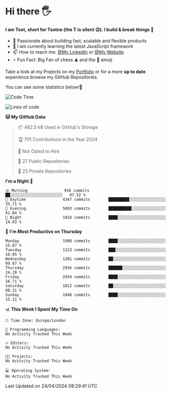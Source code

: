 # Hi there :raised_hand_with_fingers_splayed:
#### I am Tsot, short for Tsotne (the T is silent :wink:). I build & break things :space_invader:
- :telescope: Passionate about building fast, scalable and flexible products
- :seedling: I am currently learning the latest JavaScript framework 
- :mailbox: How to reach me: [@My LinkedIn](https://www.linkedin.com/in/tsotne-gvadzabia/) or [@My Website](https://tsotne.co.uk/contact)
- :zap: Fun Fact: Big Fan of chess ♟ and the 👾 emoji

Take a look at my Projects on my [Portfolio](https://tsotne.co.uk/) or for a more **up to date** experience browse my GitHub Repositories.

You can see some statistics below!:space_invader:
<!--START_SECTION:waka-->
![Code Time](http://img.shields.io/badge/Code%20Time-761%20hrs%202%20mins-blue)

![Lines of code](https://img.shields.io/badge/From%20Hello%20World%20I%27ve%20Written-5.7%20million%20lines%20of%20code-blue)

**🐱 My GitHub Data** 

> 📦 462.5 kB Used in GitHub's Storage 
 > 
> 🏆 701 Contributions in the Year 2024
 > 
> 🚫 Not Opted to Hire
 > 
> 📜 27 Public Repositories 
 > 
> 🔑 23 Private Repositories 
 > 
**I'm a Night 🦉** 

```text
🌞 Morning                916 commits         ██░░░░░░░░░░░░░░░░░░░░░░░   07.52 % 
🌆 Daytime                4347 commits        █████████░░░░░░░░░░░░░░░░   35.71 % 
🌃 Evening                5093 commits        ██████████░░░░░░░░░░░░░░░   41.84 % 
🌙 Night                  1818 commits        ████░░░░░░░░░░░░░░░░░░░░░   14.93 % 
```
📅 **I'm Most Productive on Thursday** 

```text
Monday                   1908 commits        ████░░░░░░░░░░░░░░░░░░░░░   15.67 % 
Tuesday                  1223 commits        ███░░░░░░░░░░░░░░░░░░░░░░   10.05 % 
Wednesday                1201 commits        ██░░░░░░░░░░░░░░░░░░░░░░░   09.87 % 
Thursday                 2956 commits        ██████░░░░░░░░░░░░░░░░░░░   24.28 % 
Friday                   2034 commits        ████░░░░░░░░░░░░░░░░░░░░░   16.71 % 
Saturday                 1012 commits        ██░░░░░░░░░░░░░░░░░░░░░░░   08.31 % 
Sunday                   1840 commits        ████░░░░░░░░░░░░░░░░░░░░░   15.11 % 
```


📊 **This Week I Spent My Time On** 

```text
🕑︎ Time Zone: Europe/London

💬 Programming Languages: 
No Activity Tracked This Week

🔥 Editors: 
No Activity Tracked This Week

🐱‍💻 Projects: 
No Activity Tracked This Week

💻 Operating System: 
No Activity Tracked This Week
```


 Last Updated on 24/04/2024 08:29:41 UTC
<!--END_SECTION:waka-->
